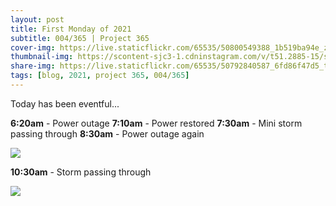 ```yaml
---
layout: post
title: First Monday of 2021
subtitle: 004/365 | Project 365
cover-img: https://live.staticflickr.com/65535/50800549388_1b519ba94e_z.jpg
thumbnail-img: https://scontent-sjc3-1.cdninstagram.com/v/t51.2885-15/sh0.08/e35/s750x750/135107460_2697677120486700_3864243789945402201_n.jpg?_nc_ht=scontent-sjc3-1.cdninstagram.com&_nc_cat=100&_nc_ohc=Ew2QXFYqHEgAX-G-M8H&tp=1&oh=13933e7e125af2150fc9b59cc5fc4b05&oe=601C121D
share-img: https://live.staticflickr.com/65535/50792840587_6fd86f47d5_t.jpg
tags: [blog, 2021, project 365, 004/365]
---
```

Today has been eventful... 

**6:20am** - Power outage
**7:10am** - Power restored
**7:30am** - Mini storm passing through
**8:30am** - Power outage again

<p class="post-img-wrap">
  <img src="https://live.staticflickr.com/65535/50801408097_98f033c062_c.jpg">
</p>

**10:30am** - Storm passing through

<p class="post-img-wrap">
  <img src="]https://live.staticflickr.com/65535/50801291861_f7fab06e92_c.jpg">
</p>

